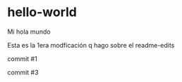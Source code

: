 # hello-world
Mi hola mundo

Esta es la 1era modficación q hago sobre el readme-edits

commit #1

commit #3


